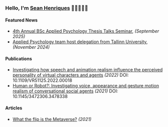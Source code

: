 ### Hello, I'm [Sean Henriques](https://research.iadt.ie/en/persons/sean-henriques) 👋🏻👨🏻‍💻


#### Featured News
- [4th Annual BSc Applied Psychology Thesis Talks Seminar](https://iadt.ie/news/4th-annual-bsc-applied-psychology-thesis-talks-seminar/), _(September 2025)_
- [Applied Psychology team host delegation from Tallinn University](https://iadt.ie/news/tallinn-university/), _(November 2024)_



#### Publications
- [Investigating how speech and animation realism influence the perceived personality of virtual characters and agents](https://ieeexplore.ieee.org/abstract/document/9756815) _(2022)_ DOI: 10.1109/VR51125.2022.00018
- [Human or Robot?: Investigating voice, appearance and gesture motion realism of conversational social agents](https://dl.acm.org/doi/abs/10.1145/3472306.3478338) _(2021)_ DOI: 10.1145/3472306.3478338



#### Articles
- [What the flip is the Metaverse?](https://arrow.tudublin.ie/tudcontrib/292/) _(2021)_

